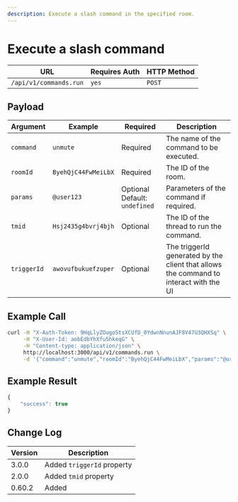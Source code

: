 ```yaml
---
description: Execute a slash command in the specified room.
---
```


# Execute a slash command

| URL                    | Requires Auth | HTTP Method |
| ---------------------- | ------------- | ----------- |
| `/api/v1/commands.run` | `yes`         | `POST`      |

## Payload

| Argument    | Example             | Required                      | Description                                                                           |
| ----------- | ------------------- | ----------------------------- | ------------------------------------------------------------------------------------- |
| `command`   | `unmute`            | Required                      | The name of the command to be executed.                                               |
| `roomId`    | `ByehQjC44FwMeiLbX` | Required                      | The ID of the room.                                                                   |
| `params`    | `@user123`          | Optional Default: `undefined` | Parameters of the command if required.                                                |
| `tmid`      | `Hsj2435g4bvrj4bjh` | Optional                      | The ID of the thread to run the command.                                              |
| `triggerId` | `awovufbukuefzuper` | Optional                      | The triggerId generated by the client that allows the command to interact with the UI |

## Example Call

```bash
curl -H "X-Auth-Token: 9HqLlyZOugoStsXCUfD_0YdwnNnunAJF8V47U3QHXSq" \
     -H "X-User-Id: aobEdbYhXfu5hkeqG" \
     -H "Content-type: application/json" \
     http://localhost:3000/api/v1/commands.run \
     -d '{"command":"unmute","roomId":"ByehQjC44FwMeiLbX","params":"@user123", "tmid": "Hsj2435g4bvrj4bjh", "triggerId": "awovufbukuefzuper"}'
```

## Example Result

```javascript
{
    "success": true
}
```

## Change Log

| Version | Description                |
| ------- | -------------------------- |
| 3.0.0   | Added `triggerId` property |
| 2.0.0   | Added `tmid` property      |
| 0.60.2  | Added                      |
